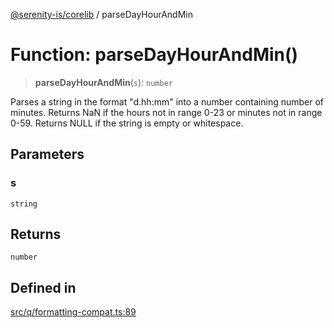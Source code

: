 [@serenity-is/corelib](../README.md) / parseDayHourAndMin

# Function: parseDayHourAndMin()

> **parseDayHourAndMin**(`s`): `number`

Parses a string in the format "d.hh:mm" into a number containing number of minutes.
Returns NaN if the hours not in range 0-23 or minutes not in range 0-59.
Returns NULL if the string is empty or whitespace.

## Parameters

### s

`string`

## Returns

`number`

## Defined in

[src/q/formatting-compat.ts:89](https://github.com/serenity-is/serenity/blob/master/packages/corelib/src/q/formatting-compat.ts#L89)
